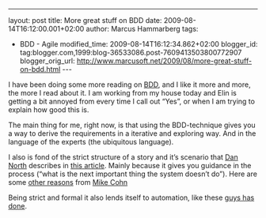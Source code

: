 ---
layout: post
title: More great stuff on BDD
date: 2009-08-14T16:12:00.001+02:00
author: Marcus Hammarberg
tags:
  - BDD -
Agile
modified_time: 2009-08-14T16:12:34.862+02:00
blogger_id: tag:blogger.com,1999:blog-36533086.post-7609413503800772907
blogger_orig_url: http://www.marcusoft.net/2009/08/more-great-stuff-on-bdd.html ---

I have been doing some more reading on
<a href="http://dannorth.net/introducing-bdd" target="_blank">BDD</a>,
and I like it more and more, the more I read about it. I am working from
my house today and Elin is getting a bit annoyed from every time I call
out “Yes”, or when I am trying to explain how good this is.

The main thing for me, right now, is that using the BDD-technique gives
you a way to derive the requirements in a iterative and exploring way.
And in the language of the experts (the ubiquitous language).

I also is fond of the strict structure of a story and it’s scenario that
<a href="http://dannorth.net/" target="_blank">Dan North</a> describes
in <a href="http://dannorth.net/whats-in-a-story" target="_blank">this
article</a>. Mainly because it gives you guidance in the process (“what
is the next important thing the system doesn’t do”). Here are some <a
href="http://blog.mountaingoatsoftware.com/advantages-of-the-as-a-user-i-want-user-story-template"
target="_blank">other reasons</a> from
<a href="http://blog.mountaingoatsoftware.com/" target="_blank">Mike
Cohn</a>

Being strict and formal it also lends itself to automation, like these
<a
href="http://www.lostechies.com/blogs/joe_ocampo/archive/2007/11/30/bdd-macro-and-template-usage-screencast.aspx"
target="_blank">guys has done</a>.
